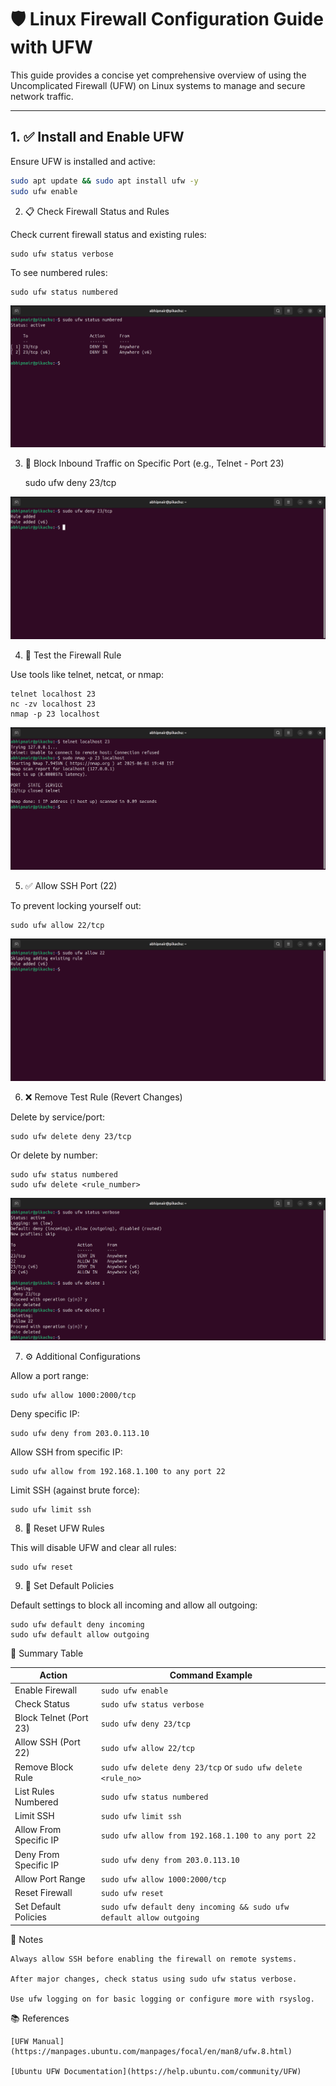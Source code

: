 # 🛡️ Linux Firewall Configuration Guide with UFW

This guide provides a concise yet comprehensive overview of using the Uncomplicated Firewall (UFW) on Linux systems to manage and secure network traffic.

---

## 1. ✅ Install and Enable UFW

Ensure UFW is installed and active:

```bash
sudo apt update && sudo apt install ufw -y
sudo ufw enable
```

2. 📋 Check Firewall Status and Rules

Check current firewall status and existing rules:

    sudo ufw status verbose

To see numbered rules:

    sudo ufw status numbered
![Screenshot of the command](images/status.png)

3. 🚫 Block Inbound Traffic on Specific Port (e.g., Telnet - Port 23)

    sudo ufw deny 23/tcp

![Screenshot of the command](images/deny.png)

4. 🧪 Test the Firewall Rule

Use tools like telnet, netcat, or nmap:

    telnet localhost 23
    nc -zv localhost 23
    nmap -p 23 localhost

![Screenshot of the command](images/testing.png)

5. ✅ Allow SSH Port (22)

To prevent locking yourself out:

    sudo ufw allow 22/tcp

![Screenshot of the command](images/allow.png)

6. ❌ Remove Test Rule (Revert Changes)

Delete by service/port:

    sudo ufw delete deny 23/tcp

Or delete by number:

    sudo ufw status numbered
    sudo ufw delete <rule_number>

![Screenshot of the command](images/rule-delete.png)

7. ⚙️ Additional Configurations

Allow a port range:

    sudo ufw allow 1000:2000/tcp

Deny specific IP:

    sudo ufw deny from 203.0.113.10

Allow SSH from specific IP:

    sudo ufw allow from 192.168.1.100 to any port 22

Limit SSH (against brute force):

    sudo ufw limit ssh

8. 🔁 Reset UFW Rules

This will disable UFW and clear all rules:

    sudo ufw reset

9. 🧱 Set Default Policies

Default settings to block all incoming and allow all outgoing:

    sudo ufw default deny incoming
    sudo ufw default allow outgoing

🧾 Summary Table

| Action                 | Command Example                                                     |
| ---------------------- | ------------------------------------------------------------------- |
| Enable Firewall        | `sudo ufw enable`                                                   |
| Check Status           | `sudo ufw status verbose`                                           |
| Block Telnet (Port 23) | `sudo ufw deny 23/tcp`                                              |
| Allow SSH (Port 22)    | `sudo ufw allow 22/tcp`                                             |
| Remove Block Rule      | `sudo ufw delete deny 23/tcp` or `sudo ufw delete <rule_no>`        |
| List Rules Numbered    | `sudo ufw status numbered`                                          |
| Limit SSH              | `sudo ufw limit ssh`                                                |
| Allow From Specific IP | `sudo ufw allow from 192.168.1.100 to any port 22`                  |
| Deny From Specific IP  | `sudo ufw deny from 203.0.113.10`                                   |
| Allow Port Range       | `sudo ufw allow 1000:2000/tcp`                                      |
| Reset Firewall         | `sudo ufw reset`                                                    |
| Set Default Policies   | `sudo ufw default deny incoming && sudo ufw default allow outgoing` |

📌 Notes

    Always allow SSH before enabling the firewall on remote systems.

    After major changes, check status using sudo ufw status verbose.

    Use ufw logging on for basic logging or configure more with rsyslog.

📚 References

    [UFW Manual](https://manpages.ubuntu.com/manpages/focal/en/man8/ufw.8.html)

    [Ubuntu UFW Documentation](https://help.ubuntu.com/community/UFW)

